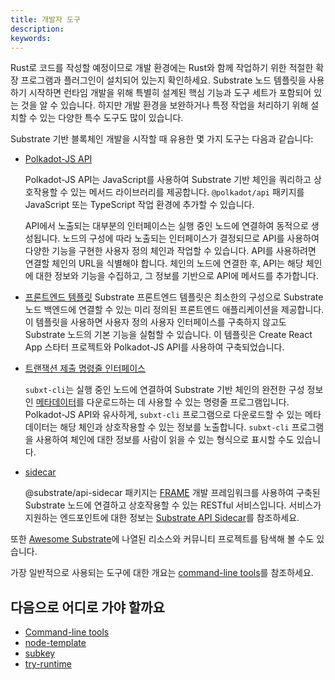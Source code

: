 ```yaml
---
title: 개발자 도구
description:
keywords:
---
```


Rust로 코드를 작성할 예정이므로 개발 환경에는 Rust와 함께 작업하기 위한 적절한 확장 프로그램과 플러그인이 설치되어 있는지 확인하세요.
Substrate 노드 템플릿을 사용하기 시작하면 런타임 개발을 위해 특별히 설계된 핵심 기능과 도구 세트가 포함되어 있는 것을 알 수 있습니다.
하지만 개발 환경을 보완하거나 특정 작업을 처리하기 위해 설치할 수 있는 다양한 특수 도구도 많이 있습니다.

Substrate 기반 블록체인 개발을 시작할 때 유용한 몇 가지 도구는 다음과 같습니다:

- [Polkadot-JS API](https://polkadot.js.org/docs/api)

  Polkadot-JS API는 JavaScript를 사용하여 Substrate 기반 체인을 쿼리하고 상호작용할 수 있는 메서드 라이브러리를 제공합니다.
  `@polkadot/api` 패키지를 JavaScript 또는 TypeScript 작업 환경에 추가할 수 있습니다.

  API에서 노출되는 대부분의 인터페이스는 실행 중인 노드에 연결하여 동적으로 생성됩니다.
  노드의 구성에 따라 노출되는 인터페이스가 결정되므로 API를 사용하여 다양한 기능을 구현한 사용자 정의 체인과 작업할 수 있습니다.
  API를 사용하려면 연결할 체인의 URL을 식별해야 합니다.
  체인의 노드에 연결한 후, API는 해당 체인에 대한 정보와 기능을 수집하고, 그 정보를 기반으로 API에 메서드를 추가합니다.

- [프론트엔드 템플릿](https://github.com/substrate-developer-hub/substrate-front-end-template)
  Substrate 프론트엔드 템플릿은 최소한의 구성으로 Substrate 노드 백엔드에 연결할 수 있는 미리 정의된 프론트엔드 애플리케이션을 제공합니다.
  이 템플릿을 사용하면 사용자 정의 사용자 인터페이스를 구축하지 않고도 Substrate 노드의 기본 기능을 실험할 수 있습니다.
  이 템플릿은 Create React App 스타터 프로젝트와 Polkadot-JS API를 사용하여 구축되었습니다.

- [트랜잭션 제출 명령줄 인터페이스](https://github.com/paritytech/subxt)

  `subxt-cli`는 실행 중인 노드에 연결하여 Substrate 기반 체인의 완전한 구성 정보인 [메타데이터](/reference/glossary/#metadata)를 다운로드하는 데 사용할 수 있는 명령줄 프로그램입니다.
  Polkadot-JS API와 유사하게, `subxt-cli` 프로그램으로 다운로드할 수 있는 메타데이터는 해당 체인과 상호작용할 수 있는 정보를 노출합니다.
  `subxt-cli` 프로그램을 사용하여 체인에 대한 정보를 사람이 읽을 수 있는 형식으로 표시할 수도 있습니다.

- [sidecar](https://github.com/paritytech/substrate-api-sidecar)

  @substrate/api-sidecar 패키지는 [FRAME](/reference/glossary/#frame/) 개발 프레임워크를 사용하여 구축된 Substrate 노드에 연결하고 상호작용할 수 있는 RESTful 서비스입니다.
  서비스가 지원하는 엔드포인트에 대한 정보는 [Substrate API Sidecar](https://paritytech.github.io/substrate-api-sidecar/dist/)를 참조하세요.

또한 [Awesome Substrate](https://github.com/substrate-developer-hub/awesome-substrate)에 나열된 리소스와 커뮤니티 프로젝트를 탐색해 볼 수도 있습니다.

가장 일반적으로 사용되는 도구에 대한 개요는 [command-line tools](/reference/command-line-tools/)를 참조하세요.

## 다음으로 어디로 가야 할까요

- [Command-line tools](/reference/command-line-tools/)
- [node-template](/reference/command-line-tools/node-template/)
- [subkey](/reference/command-line-tools/subkey/)
- [try-runtime](/reference/command-line-tools/try-runtime/)